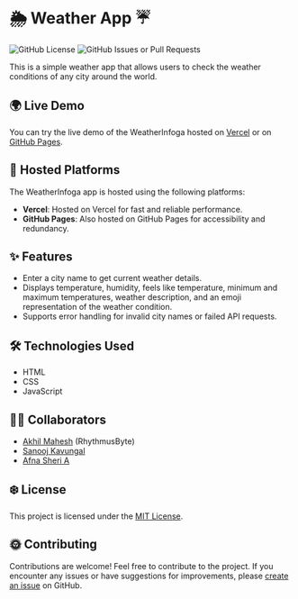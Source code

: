 # 🌦️ Weather App ☔

![GitHub License](https://img.shields.io/github/license/rhythmusbyte/weatherinfoga?style=flat&logo=github&logoColor=%23fff&labelColor=%23000&color=%23888dgs&link=https%3A%2F%2Fgithub.com%2FRhythmusByte%2FWeatherInfoga%2Fblob%2Fmain%2FLICENSE)
![GitHub Issues or Pull Requests](https://img.shields.io/github/issues/rhythmusbyte/weatherinfoga?style=flat&logo=github&logoColor=white&labelColor=%23000&color=rgb(255%2C0%2C0)&link=https%3A%2F%2Fgithub.com%2FRhythmusByte%2FWeatherInfoga%2Fissues)

This is a simple weather app that allows users to check the weather conditions of any city around the world.

## 🌍 Live Demo

You can try the live demo of the WeatherInfoga hosted on [Vercel](https://weatherinfoga.vercel.app) or on [GitHub Pages](https://rhythmusbyte.github.io/WeatherInfoga).

## 🚀 Hosted Platforms

The WeatherInfoga app is hosted using the following platforms:

- **Vercel**: Hosted on Vercel for fast and reliable performance.
- **GitHub Pages**: Also hosted on GitHub Pages for accessibility and redundancy.

## ✨ Features

- Enter a city name to get current weather details.
- Displays temperature, humidity, feels like temperature, minimum and maximum temperatures, weather description, and an emoji representation of the weather condition.
- Supports error handling for invalid city names or failed API requests.

## 🛠️ Technologies Used

- HTML
- CSS
- JavaScript

## 👨‍💻 Collaborators

- [Akhil Mahesh](https://github.com/RhythmusByte) (RhythmusByte)
- [Sanooj Kavungal](https://github.com/sanoojkavungal)
- [Afna Sheri A](https://github.com/af-na)

## ❄️ License

This project is licensed under the [MIT License](https://github.com/RhythmusByte/WeatherInfoga/blob/main/LICENSE).

## 🌞 Contributing

Contributions are welcome! Feel free to contribute to the project. If you encounter any issues or have suggestions for improvements, please [create an issue](https://github.com/RhythmusByte/WeatherInfoga/issues) on GitHub.
